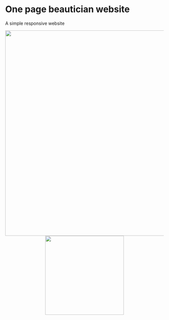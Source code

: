 <h1>One page beautician website</h1> 

<p>A simple responsive website<p/>
<p align="center">
  <img src="/image/print-1.png" width="650"/>
  <img src="/image/print-2.jpeg" width="250"/>
</p>
